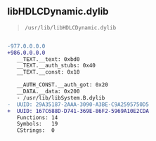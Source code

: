 ## libHDLCDynamic.dylib

> `/usr/lib/libHDLCDynamic.dylib`

```diff

-977.0.0.0.0
+986.0.0.0.0
   __TEXT.__text: 0xbd0
   __TEXT.__auth_stubs: 0x40
   __TEXT.__const: 0x10

   __AUTH_CONST.__auth_got: 0x20
   __DATA.__data: 0x200
   - /usr/lib/libSystem.B.dylib
-  UUID: 29A35187-2AAA-3090-A3BE-C9A2595750D5
+  UUID: 167C688D-D741-369E-86F2-5969A10E2CDA
   Functions: 14
   Symbols:   19
   CStrings:  0

```
